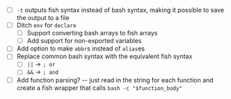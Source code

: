 - [ ] `-t` outputs fish syntax instead of bash syntax, making it possible to save the output to a file
- [ ] Ditch `env` for `declare`
  - [ ] Support converting bash arrays to fish arrays
  - [ ] Add support for non-exported variables
- [ ] Add option to make `abbr`s instead of `alias`es
- [ ] Replace common bash syntax with the equivalent fish syntax
  - [ ] `||` -> `; or`
  - [ ] `&&` -> `; and`
- [ ] Add function parsing? -- just read in the string for each function and create a fish wrapper that calls `bash -c "$function_body"`
